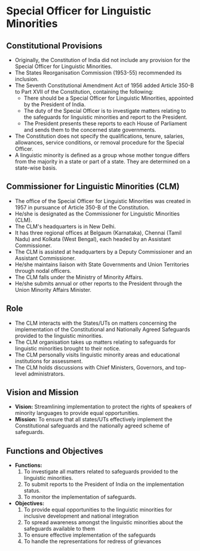 # Special Officer for Linguistic Minorities

## Constitutional Provisions

*   Originally, the Constitution of India did not include any provision for the Special Officer for Linguistic Minorities.
*   The States Reorganisation Commission (1953-55) recommended its inclusion.
*   The Seventh Constitutional Amendment Act of 1956 added Article 350-B to Part XVII of the Constitution, containing the following:
    *   There should be a Special Officer for Linguistic Minorities, appointed by the President of India.
    *   The duty of the Special Officer is to investigate matters relating to the safeguards for linguistic minorities and report to the President.
    *   The President presents these reports to each House of Parliament and sends them to the concerned state governments.
*   The Constitution does not specify the qualifications, tenure, salaries, allowances, service conditions, or removal procedure for the Special Officer.
*   A linguistic minority is defined as a group whose mother tongue differs from the majority in a state or part of a state. They are determined on a state-wise basis.

## Commissioner for Linguistic Minorities (CLM)

*   The office of the Special Officer for Linguistic Minorities was created in 1957 in pursuance of Article 350-B of the Constitution.
*   He/she is designated as the Commissioner for Linguistic Minorities (CLM).
*   The CLM's headquarters is in New Delhi.
*   It has three regional offices at Belgaum (Karnataka), Chennai (Tamil Nadu) and Kolkata (West Bengal), each headed by an Assistant Commissioner.
*   The CLM is assisted at headquarters by a Deputy Commissioner and an Assistant Commissioner.
*   He/she maintains liaison with State Governments and Union Territories through nodal officers.
*   The CLM falls under the Ministry of Minority Affairs.
*   He/she submits annual or other reports to the President through the Union Minority Affairs Minister.

## Role

*   The CLM interacts with the States/UTs on matters concerning the implementation of the Constitutional and Nationally Agreed Safeguards provided to the linguistic minorities.
*   The CLM organisation takes up matters relating to safeguards for linguistic minorities brought to their notice.
*   The CLM personally visits linguistic minority areas and educational institutions for assessment.
*   The CLM holds discussions with Chief Ministers, Governors, and top-level administrators.

## Vision and Mission

*   **Vision:** Streamlining implementation to protect the rights of speakers of minority languages to provide equal opportunities.
*   **Mission:** To ensure that all states/UTs effectively implement the Constitutional safeguards and the nationally agreed scheme of safeguards.

## Functions and Objectives

*   **Functions:**
    1.  To investigate all matters related to safeguards provided to the linguistic minorities.
    2.  To submit reports to the President of India on the implementation status.
    3.  To monitor the implementation of safeguards.
*   **Objectives:**
    1.  To provide equal opportunities to the linguistic minorities for inclusive development and national integration
    2.  To spread awareness amongst the linguistic minorities about the safeguards available to them
    3.  To ensure effective implementation of the safeguards
    4.  To handle the representations for redress of grievances
